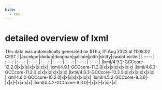 ```yaml
---
hide:
  - toc
---
```


detailed overview of lxml
=========================


This data was automatically generated on $Thu, 31 Aug 2023 at 11:08:02 CEST
| |accelgor|doduo|donphan|gallade|joltik|skitty|swalot|victini|
| :---: | :---: | :---: | :---: | :---: | :---: | :---: | :---: | :---: |
|lxml/4.9.2-GCCcore-12.2.0|x|x|x|x|x|x|x|x|
|lxml/4.9.1-GCCcore-11.3.0|x|x|x|x|x|x|x|x|
|lxml/4.6.3-GCCcore-11.2.0|x|x|x|x|x|x|x|x|
|lxml/4.6.3-GCCcore-10.3.0|x|x|x|x|x|x|x|x|
|lxml/4.6.2-GCCcore-10.2.0|x|x|x|x|x|x|x|x|
|lxml/4.5.2-GCCcore-9.3.0|-|x|x|-|x|x|x|x|
|lxml/4.4.2-GCCcore-8.3.0|-|x|x|-|x|x|-|x|
